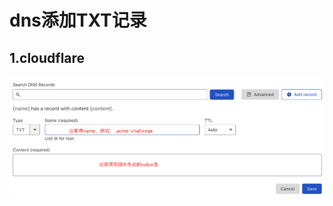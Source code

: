 # dns添加TXT记录
## 1.cloudflare
<img src="https://raw.githubusercontent.com/Jacknoms/vauwgj/master/fodder/cloudflare/cloudflare_dns_txt.png" width=700>
